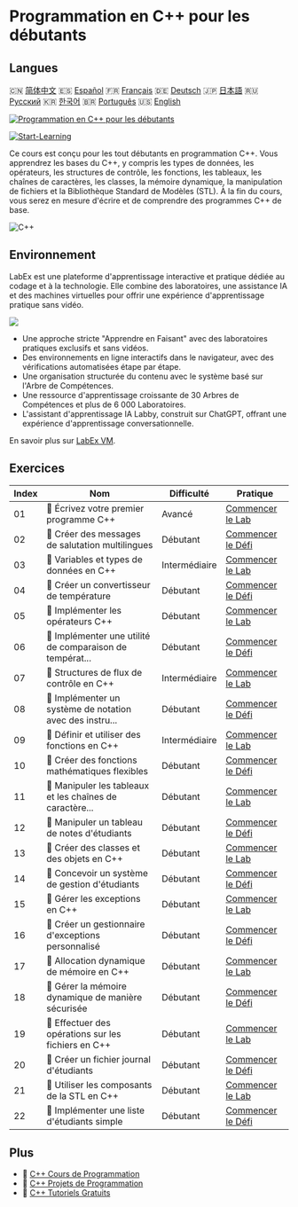# Programmation en C++ pour les débutants

## Langues

🇨🇳 [简体中文](README_zh.md) 🇪🇸 [Español](README_es.md) 🇫🇷 [Français](README_fr.md) 🇩🇪 [Deutsch](README_de.md) 🇯🇵 [日本語](README_ja.md) 🇷🇺 [Русский](README_ru.md) 🇰🇷 [한국어](README_ko.md) 🇧🇷 [Português](README_pt.md) 🇺🇸 [English](README.md) 

[![Programmation en C++ pour les débutants](https://cover-creator.labex.io/cpp-programming-for-beginners.png?lang=fr)](https://labex.io/fr/courses/cpp-programming-for-beginners)

[![Start-Learning](https://img.shields.io/badge/Start-Learning-whitesmoke?style=for-the-badge)](https://labex.io/fr/courses/cpp-programming-for-beginners)

Ce cours est conçu pour les tout débutants en programmation C++. Vous apprendrez les bases du C++, y compris les types de données, les opérateurs, les structures de contrôle, les fonctions, les tableaux, les chaînes de caractères, les classes, la mémoire dynamique, la manipulation de fichiers et la Bibliothèque Standard de Modèles (STL). À la fin du cours, vous serez en mesure d'écrire et de comprendre des programmes C++ de base.

![C++](https://img.shields.io/badge/C++-whitesmoke?style=for-the-badge&logo=c++)


## Environnement

LabEx est une plateforme d'apprentissage interactive et pratique dédiée au codage et à la technologie. Elle combine des laboratoires, une assistance IA et des machines virtuelles pour offrir une expérience d'apprentissage pratique sans vidéo.

![](https://tutorial-screenshot.getvm.io/images/vm-1725247253.png)

- Une approche stricte "Apprendre en Faisant" avec des laboratoires pratiques exclusifs et sans vidéos.
- Des environnements en ligne interactifs dans le navigateur, avec des vérifications automatisées étape par étape.
- Une organisation structurée du contenu avec le système basé sur l'Arbre de Compétences.
- Une ressource d'apprentissage croissante de 30 Arbres de Compétences et plus de 6 000 Laboratoires.
- L'assistant d'apprentissage IA Labby, construit sur ChatGPT, offrant une expérience d'apprentissage conversationnelle.

En savoir plus sur [LabEx VM](https://support.labex.io/using-labex/virtual-machine).

## Exercices

|   Index | Nom                                                      | Difficulté    | Pratique                                                                                                                      |
|---------|----------------------------------------------------------|---------------|-------------------------------------------------------------------------------------------------------------------------------|
|      01 | 📖 Écrivez votre premier programme C++                   | Avancé        | <a target='_blank' href='https://labex.io/fr/tutorials/cpp-write-your-first-c-program-446069'>Commencer le Lab</a>            |
|      02 | 🎯 Créer des messages de salutation multilingues         | Débutant      | <a target='_blank' href='https://labex.io/fr/tutorials/cpp-craft-multilingual-greeting-messages-446094'>Commencer le Défi</a> |
|      03 | 📖 Variables et types de données en C++                  | Intermédiaire | <a target='_blank' href='https://labex.io/fr/tutorials/cpp-variables-and-data-types-in-c-446078'>Commencer le Lab</a>         |
|      04 | 🎯 Créer un convertisseur de température                 | Débutant      | <a target='_blank' href='https://labex.io/fr/tutorials/c-create-a-temperature-converter-446144'>Commencer le Défi</a>         |
|      05 | 📖 Implémenter les opérateurs C++                        | Débutant      | <a target='_blank' href='https://labex.io/fr/tutorials/cpp-implement-c-operators-446084'>Commencer le Lab</a>                 |
|      06 | 🎯 Implémenter une utilité de comparaison de températ... | Débutant      | <a target='_blank' href='https://labex.io/fr/tutorials/implement-temperature-comparison-utility-446145'>Commencer le Défi</a> |
|      07 | 📖 Structures de flux de contrôle en C++                 | Intermédiaire | <a target='_blank' href='https://labex.io/fr/tutorials/cpp-control-flow-structures-in-c-446083'>Commencer le Lab</a>          |
|      08 | 🎯 Implémenter un système de notation avec des instru... | Débutant      | <a target='_blank' href='https://labex.io/fr/tutorials/c-implement-grading-system-with-if-else-446149'>Commencer le Défi</a>  |
|      09 | 📖 Définir et utiliser des fonctions en C++              | Intermédiaire | <a target='_blank' href='https://labex.io/fr/tutorials/cpp-define-and-use-functions-in-c-446080'>Commencer le Lab</a>         |
|      10 | 🎯 Créer des fonctions mathématiques flexibles           | Débutant      | <a target='_blank' href='https://labex.io/fr/tutorials/c-create-flexible-math-functions-446161'>Commencer le Défi</a>         |
|      11 | 📖 Manipuler les tableaux et les chaînes de caractère... | Débutant      | <a target='_blank' href='https://labex.io/fr/tutorials/cpp-manipulate-arrays-and-strings-in-c-446085'>Commencer le Lab</a>    |
|      12 | 🎯 Manipuler un tableau de notes d'étudiants             | Débutant      | <a target='_blank' href='https://labex.io/fr/tutorials/c-manipulate-student-scores-array-446194'>Commencer le Défi</a>        |
|      13 | 📖 Créer des classes et des objets en C++                | Débutant      | <a target='_blank' href='https://labex.io/fr/tutorials/cpp-create-classes-and-objects-in-c-446079'>Commencer le Lab</a>       |
|      14 | 🎯 Concevoir un système de gestion d'étudiants           | Débutant      | <a target='_blank' href='https://labex.io/fr/tutorials/cpp-design-a-student-management-system-446288'>Commencer le Défi</a>   |
|      15 | 📖 Gérer les exceptions en C++                           | Débutant      | <a target='_blank' href='https://labex.io/fr/tutorials/cpp-handle-exceptions-in-c-446082'>Commencer le Lab</a>                |
|      16 | 🎯 Créer un gestionnaire d'exceptions personnalisé       | Débutant      | <a target='_blank' href='https://labex.io/fr/tutorials/cpp-create-a-custom-exception-handler-446292'>Commencer le Défi</a>    |
|      17 | 📖 Allocation dynamique de mémoire en C++                | Débutant      | <a target='_blank' href='https://labex.io/fr/tutorials/cpp-dynamic-memory-allocation-in-c-446081'>Commencer le Lab</a>        |
|      18 | 🎯 Gérer la mémoire dynamique de manière sécurisée       | Débutant      | <a target='_blank' href='https://labex.io/fr/tutorials/cpp-manage-dynamic-memory-safely-446299'>Commencer le Défi</a>         |
|      19 | 📖 Effectuer des opérations sur les fichiers en C++      | Débutant      | <a target='_blank' href='https://labex.io/fr/tutorials/cpp-perform-file-operations-in-c-446086'>Commencer le Lab</a>          |
|      20 | 🎯 Créer un fichier journal d'étudiants                  | Débutant      | <a target='_blank' href='https://labex.io/fr/tutorials/cpp-create-a-student-log-file-446297'>Commencer le Défi</a>            |
|      21 | 📖 Utiliser les composants de la STL en C++              | Débutant      | <a target='_blank' href='https://labex.io/fr/tutorials/cpp-use-stl-components-in-c-446087'>Commencer le Lab</a>               |
|      22 | 🎯 Implémenter une liste d'étudiants simple              | Débutant      | <a target='_blank' href='https://labex.io/fr/tutorials/cpp-implement-a-simple-student-roster-446298'>Commencer le Défi</a>    |

## Plus

- 🔗 [C++ Cours de Programmation](https://github.com/labex-labs/awesome-programming-courses)
- 🔗 [C++ Projets de Programmation](https://github.com/labex-labs/awesome-programming-projects)
- 🔗 [C++ Tutoriels Gratuits](https://github.com/labex-labs/cpp-free-tutorials)

